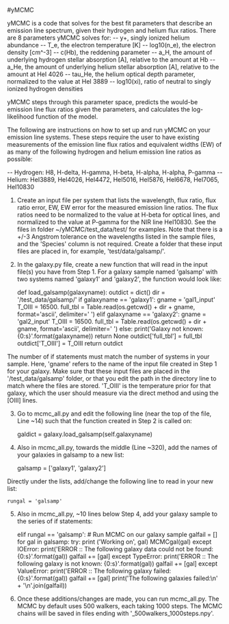 #yMCMC

yMCMC is a code that solves for the best fit parameters that describe an emission line spectrum, given their
 hydrogen and helium flux ratios. There are 8 parameters yMCMC solves for:
-- y+, singly ionized helium abundance
-- T_e, the electron temperature [K]
-- log10(n_e), the electron density [cm^-3]
-- c(Hb), the reddening parameter
-- a_H, the amount of underlying hydrogen stellar absorption [A], relative to the amount at Hb
-- a_He, the amount of underlying helium stellar absorption [A], relative to the amount at HeI 4026
-- tau_He, the helium optical depth parameter, normalized to the value at HeI 3889
-- log10(xi), ratio of neutral to singly ionized hydrogen densities

yMCMC steps through this parameter space, predicts the would-be emission line flux ratios given the parameters, and
calculates the log-likelihood function of the model.

The following are instructions on how to set up and run yMCMC on your emission line systems. These steps require
the user to have existing measurements of the emission line flux ratios and equivalent widths (EW) of as many of the
following hydrogen and helium emission line ratios as possible:

-- Hydrogen: H8, H-delta, H-gamma, H-beta, H-alpha, H-alpha, P-gamma
-- Helium: HeI3889, HeI4026, HeI4472, HeI5016, HeI5876, HeI6678, HeI7065, HeI10830

1. Create an input file per system that lists the wavelength, flux ratio, flux ratio error, EW, EW error for the
measured emission line ratios. The flux ratios need to be normalized to the value at H-beta for optical lines,
and normalized to the value at P-gamma for the NIR line HeI10830. See the files in folder ~/yMCMC/test_data/test/
for examples. Note that there is a +/-3 Angstrom tolerance on the wavelengths listed in the sample files, and the
'Species' column is not required. Create a folder that these input files are placed in, for example,
'test/data/galsamp/'.

2. In the galaxy.py file, create a new function that will read in the input file(s) you have from Step 1. For a
galaxy sample named 'galsamp' with two systems named 'galaxy1' and 'galaxy2', the function would look like:

    def load_galsamp(galaxyname):
        outdict = dict()
        dir = '/test_data/galsamp/'
        if galaxyname == 'galaxy1':
            gname = 'gal1_input'
            T_OIII = 16500.
            full_tbl = Table.read(os.getcwd() + dir + gname, format='ascii', delimiter=' ')
        elif galaxyname == 'galaxy2':
            gname = 'gal2_input'
            T_OIII = 16500.
            full_tbl = Table.read(os.getcwd() + dir + gname, format='ascii', delimiter=' ')
        else:
            print('Galaxy not known: {0:s}'.format(galaxyname))
            return None
        outdict['full_tbl'] = full_tbl
        outdict['T_OIII'] = T_OIII
        return outdict

The number of if statements must match the number of systems in your sample. Here, 'gname' refers to the name of the
input file created in Step 1 for your galaxy. Make sure that these input files are placed in the '/test_data/galsamp'
folder, or that you edit the path in the directory line to match where the files are stored. 'T_OIII' is the
temperature prior for that galaxy, which the user should measure via the direct method and using the [OIII] lines.

3. Go to mcmc_all.py and edit the following line (near the top of the file, Line ~14) such that the function
created in Step 2 is called on:

    galdict = galaxy.load_galsamp(self.galaxyname)

4. Also in mcmc_all.py, towards the middle (Line ~320), add the names of your galaxies in galsamp to a new list:

    galsamp = ['galaxy1', 'galaxy2']

Directly under the lists, add/change the following line to read in your new list:

    rungal = 'galsamp'

5. Also in mcmc_all.py, ~10 lines below Step 4, add your galaxy sample to the series of if statements:

    elif rungal == 'galsamp':
        # Run MCMC on our galaxy sample
        galfail = []
        for gal in galsamp:
            try:
                print ('Working on', gal)
                MCMCgal(gal)
            except IOError:
                print('ERROR :: The following galaxy data could not be found: {0:s}'.format(gal))
                galfail += [gal]
            except TypeError:
                print('ERROR :: The following galaxy is not known: {0:s}'.format(gal))
                galfail += [gal]
            except ValueError:
                print('ERROR :: The following galaxy failed: {0:s}'.format(gal))
                galfail += [gal]
        print('The following galaxies failed:\n' + '\n'.join(galfail))

6. Once these additions/changes are made, you can run mcmc_all.py. The MCMC by default uses 500 walkers, each
taking 1000 steps. The MCMC chains will be saved in files ending with '_500walkers_1000steps.npy'.